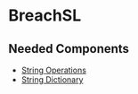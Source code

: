 # BreachSL

## Needed Components
* [String Operations](https://github.com/Bejmach/StringOperations)
* [String Dictionary](https://github.com/Bejmach/StringDict)
